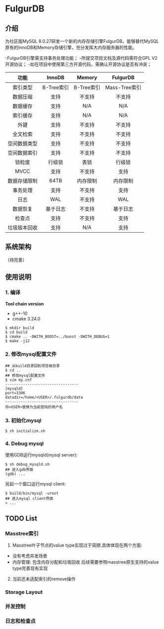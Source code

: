 # FulgurDB

## 介绍
为社区版MySQL 8.0.27研发一个新的内存存储引擎FulgurDB，能够替代MySQL原有的InnoDB和Memory存储引擎，充分发挥大内存服务器的性能。

-FulgurDB引擎需支持事务处理功能；
-所提交项目文档及源代码需符合GPL V2开源协议；
-如在项目中使用第三方开源代码，需确认开源协议是否有冲突；

|**功能**	    |**InnoDB**	|**Memory**	|**FulgurDB**   |
|:-------------:|:-----------:|:-----------:|:-------------:|
|索引类型		|B-Tree索引	|B-Tree索引	|Mass-Tree索引|
|数据压缩		|支持		|不支持		|不支持       |
|数据缓存		|支持		|N/A		|N/A          |
|索引缓存		|支持		|N/A		|N/A          |
|外键			|支持		|不支持		|不支持       |
|全文检索		|支持		|不支持		|不支持       |
|空间数据类型	|支持		|不支持		|不支持       |
|空间数据索引	|支持		|不支持		|不支持       |
|锁粒度			|行级锁		|表锁		|行级锁       |
|MVCC			|支持		|不支持		|支持         |
|数据存储限制	|64TB		|内存限制	|内存限制     |
|事务处理		|支持		|不支持		|支持         |
|日志			|WAL		|不支持		|WAL          |
|数据恢复		|基于日志	|不支持		|基于日志     |
|检查点			|支持		|不支持		|支持         |
|垃圾版本回收	|支持		|N/A		|支持         |


## 系统架构
（待完善）



## 使用说明
### 1. 编译
**Tool chain version**
- g++-10
- cmake 3.24.0

```shell
$ mkdir build
$ cd build
$ cmake .. -DWITH_BOOST=../boost -DWITH_DEBUG=1
$ make -j12
```

### 2. 修改mysql配置文件

```shell
## 从build目录回到项目根目录
$ cd ..
## 修改mysql配置文件
$ vim my.cnf
---------------------------------
[mysqld]
port=3306
datadir=/home/<USER>/.fulgurdb/data
---------------------------------
将<USER>替换为当前登陆的用户名
```

### 3. 初始化mysql

```shell
$ sh initialize.sh
```

### 4. Debug mysql

使用GDB运行mysqld(mysql server):

```shell
$ sh debug_mysqld.sh
## 进入gdb界面
(gdb) ...
```

另起一个窗口运行mysql client:

```shell
$ build/bin/mysql -uroot
## 进入mysql client界面
> ...
```

## TODO List
### Masstree索引
1. Masstree叶子节点的value type实现过于简陋.具体体现在两个方面:
  - 没有考虑并发场景
  - 内存管理: 包含内存分配和垃圾回收
  后续需要参照masstree原生支持的value type完善现有实现

2. 当前还未适配索引的remove操作


### Storage Layout

### 并发控制

### 日志和检查点

